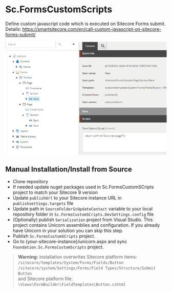 # Sc.FormsCustomScripts

Define custom javascript code which is executed on Sitecore Forms submit.
Details: https://smartsitecore.com/en/call-custom-javascript-on-sitecore-forms-submit/

![Forms Custom Scripts](documentation/forms-custom-scripts.gif)

## Manual Installation/Install from Source

* Clone repository
* If needed update nuget packages used in Sc.FormsCustomSCripts project to match your Sitecore 9 version
* Update `publishUrl` to your Sitecore instance URL in `publishsettings.targets` file
* Update path in `SourceFolderScUpdateContact` variable to your local repository folder in `Sc.FormsCustomSCripts.DevSettings.config` file
* (Optionally) publish `Serialization` project from Visual Studio. This project contains Unicorn assemblies and configuration. If you already have Unicorn in your solution you can skip this step.
* Publish `Sc.FormsCustomSCripts` project.   
* Go to {your-sitecore-instance}/unicorn.aspx and sync `Foundation.Sc.FormsCustomScripts` project.

> **Warning:** installation overwrites Sitecore platform items:  
> `/sitecore/templates/System/Forms/Fields/Button`  
> `/sitecore/system/Settings/Forms/Field Types/Structure/Submit Button`  
> and Sitecore platform file:  
> `\Views\FormBuilder\FieldTemplates\Button.cshtml`

